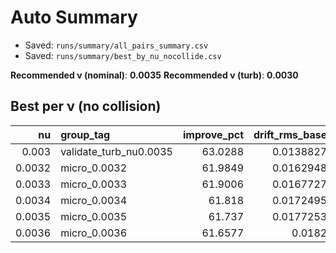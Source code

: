 # Auto Summary

- Saved: `runs/summary/all_pairs_summary.csv`
- Saved: `runs/summary/best_by_nu_nocollide.csv`

**Recommended ν (nominal)**: **0.0035**
**Recommended ν (turb)**: **0.0030**

## Best per ν (no collision)

|     nu | group_tag              |   improve_pct |   drift_rms_base |   drift_rms_dtg |   theta_rate_dtg |
|-------:|:-----------------------|--------------:|-----------------:|----------------:|-----------------:|
| 0.003  | validate_turb_nu0.0035 |       63.0288 |        0.0138827 |      0.0051326  |        0.0140589 |
| 0.0032 | micro_0.0032           |       61.9849 |        0.0162948 |      0.00619449 |        0.0153525 |
| 0.0033 | micro_0.0033           |       61.9006 |        0.0167727 |      0.00639031 |        0.0158436 |
| 0.0034 | micro_0.0034           |       61.818  |        0.0172495 |      0.00658621 |        0.0163353 |
| 0.0035 | micro_0.0035           |       61.737  |        0.0177253 |      0.00678221 |        0.0168273 |
| 0.0036 | micro_0.0036           |       61.6577 |        0.0182    |      0.0069783  |        0.0173198 |
